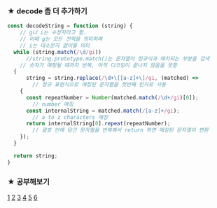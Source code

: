 ### ★ decode 좀 더 추가하기
```js
const decodeString = function (string) {
    // g나 i는 수정자라고 함.
    // 이때 g는 모든 전역을 의미하며
    // i는 대소문자 없이를 의미
  while (string.match(/\d/gi)) 
      //string.prototype.match()는 문자열이 정규식과 매치되는 부분을 검색
    // 숫자가 매핑될 때까지 반복, 아직 디코딩이 끝나지 않음을 뜻함
  { 
      string = string.replace(/\d+\[[a-z]+\]/gi, (matched) =>
        // 정규 표현식으로 매칭된 문자열을 첫번째 인자로 사용
    { 
      const repeatNumber = Number(matched.match(/\d+/gi)[0]); 
        // number 매칭
      const internalString = matched.match(/[a-z]+/gi); 
        // a to z characters 매칭
      return internalString[0].repeat(repeatNumber); 
        // 괄호 안에 담긴 문자열을 반복해서 return 하면 매칭된 문자열이 변환
    });
  }

  return string;
}
```

### ★ 공부해보기
<a href='https://developer.mozilla.org/ko/docs/Web/JavaScript/Reference/Global_Objects/String/match'>1</a>
<a href='https://programmers.co.kr/learn/courses/30/lessons/12926'>2</a>
<a href='https://programmers.co.kr/learn/courses/30/lessons/12948'>3</a>
<a href='https://blog.naver.com/lovysunny7/221610023491'>4</a>
<a href='https://blog.naver.com/ggamjige8888/222055605559'>5</a>
<a href='https://aljjabaegi.tistory.com/449'>6</a>
